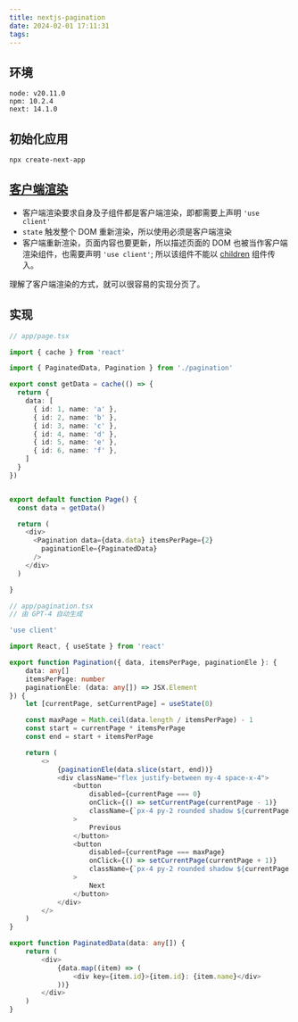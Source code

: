 ```yaml
---
title: nextjs-pagination
date: 2024-02-01 17:11:31
tags:
---
```



## 环境
```
node: v20.11.0
npm: 10.2.4
next: 14.1.0
```

## 初始化应用
```
npx create-next-app
```

## [客户端渲染](https://nextjs.org/docs/app/building-your-application/rendering/client-components)
- 客户端渲染要求自身及子组件都是客户端渲染，即都需要上声明 `'use client'`
- `state` 触发整个 DOM 重新渲染，所以使用必须是客户端渲染
- 客户端重新渲染，页面内容也要更新，所以描述页面的 DOM 也被当作客户端渲染组件，也需要声明 `'use client'`; 所以该组件不能以 [children](https://react.dev/learn/passing-props-to-a-component) 组件传入。

理解了客户端渲染的方式，就可以很容易的实现分页了。

## 实现
```ts
// app/page.tsx

import { cache } from 'react'

import { PaginatedData, Pagination } from './pagination'

export const getData = cache(() => {
  return {
    data: [
      { id: 1, name: 'a' },
      { id: 2, name: 'b' },
      { id: 3, name: 'c' },
      { id: 4, name: 'd' },
      { id: 5, name: 'e' },
      { id: 6, name: 'f' },
    ]
  }
})


export default function Page() {
  const data = getData()

  return (
    <div>
      <Pagination data={data.data} itemsPerPage={2}
        paginationEle={PaginatedData}
      />
    </div>
  )

}
```

```ts
// app/pagination.tsx
// 由 GPT-4 自动生成

'use client'

import React, { useState } from 'react'

export function Pagination({ data, itemsPerPage, paginationEle }: {
    data: any[]
    itemsPerPage: number
    paginationEle: (data: any[]) => JSX.Element
}) {
    let [currentPage, setCurrentPage] = useState(0)

    const maxPage = Math.ceil(data.length / itemsPerPage) - 1
    const start = currentPage * itemsPerPage
    const end = start + itemsPerPage

    return (
        <>
            {paginationEle(data.slice(start, end))}
            <div className="flex justify-between my-4 space-x-4">
                <button
                    disabled={currentPage === 0}
                    onClick={() => setCurrentPage(currentPage - 1)}
                    className={`px-4 py-2 rounded shadow ${currentPage === 0 ? 'bg-gray-300' : 'bg-gray-500 hover:bg-gray-700'} text-white`}
                >
                    Previous
                </button>
                <button
                    disabled={currentPage === maxPage}
                    onClick={() => setCurrentPage(currentPage + 1)}
                    className={`px-4 py-2 rounded shadow ${currentPage === maxPage ? 'bg-gray-300' : 'bg-gray-500 hover:bg-gray-700'} text-white`}
                >
                    Next
                </button>
            </div>
        </>
    )
}

export function PaginatedData(data: any[]) {
    return (
        <div>
            {data.map((item) => (
                <div key={item.id}>{item.id}: {item.name}</div>
            ))}
        </div>
    )
}

```
